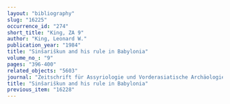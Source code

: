 ```yaml
---
layout: "bibliography"
slug: "16225"
occurrence_id: "274"
short_title: "King, ZA 9"
author: "King, Leonard W."
publication_year: "1984"
title: "Sinšariškun and his rule in Babylonia"
volume_no_: "9"
pages: "396-400"
related_objects: "5603"
journal: "Zeitschrift für Assyriologie und Vorderasiatische Archäologie"
title: "Sinšariškun and his rule in Babylonia"
previous_item: "16228"
---
```

